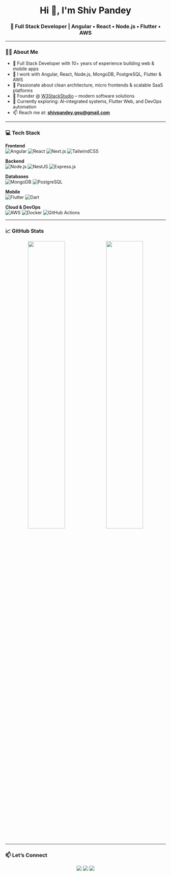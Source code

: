 <h1 align="center">Hi 👋, I'm Shiv Pandey</h1>
<h3 align="center">🚀 Full Stack Developer | Angular • React • Node.js • Flutter • AWS</h3>

---

### 👨‍💻 About Me

- 💼 Full Stack Developer with 10+ years of experience building web & mobile apps
- 🔧 I work with Angular, React, Node.js, MongoDB, PostgreSQL, Flutter & AWS
- 🧠 Passionate about clean architecture, micro frontends & scalable SaaS platforms
- 🚀 Founder @ [W3StackStudio](https://w3stackstudio.com) – modern software solutions
- 🌱 Currently exploring: AI-integrated systems, Flutter Web, and DevOps automation
- 📫 Reach me at: **shivpandey.geu@gmail.com**

---

### 💻 Tech Stack

**Frontend**  
![Angular](https://img.shields.io/badge/-Angular-DD0031?style=flat-square&logo=angular&logoColor=white)
![React](https://img.shields.io/badge/-React-20232a?style=flat-square&logo=react)
![Next.js](https://img.shields.io/badge/-Next.js-000?style=flat-square&logo=next.js)
![TailwindCSS](https://img.shields.io/badge/-TailwindCSS-06B6D4?style=flat-square&logo=tailwindcss)

**Backend**  
![Node.js](https://img.shields.io/badge/-Node.js-339933?style=flat-square&logo=node.js&logoColor=white)
![NestJS](https://img.shields.io/badge/-NestJS-ea2845?style=flat-square&logo=nestjs&logoColor=white)
![Express.js](https://img.shields.io/badge/-Express.js-000?style=flat-square&logo=express)

**Databases**  
![MongoDB](https://img.shields.io/badge/-MongoDB-4EA94B?style=flat-square&logo=mongodb&logoColor=white)
![PostgreSQL](https://img.shields.io/badge/-PostgreSQL-336791?style=flat-square&logo=postgresql&logoColor=white)

**Mobile**  
![Flutter](https://img.shields.io/badge/-Flutter-02569B?style=flat-square&logo=flutter&logoColor=white)
![Dart](https://img.shields.io/badge/-Dart-0175C2?style=flat-square&logo=dart&logoColor=white)

**Cloud & DevOps**  
![AWS](https://img.shields.io/badge/-AWS-232F3E?style=flat-square&logo=amazonaws)
![Docker](https://img.shields.io/badge/-Docker-2496ED?style=flat-square&logo=docker)
![GitHub Actions](https://img.shields.io/badge/-GitHub%20Actions-2088FF?style=flat-square&logo=githubactions)

---

### 📈 GitHub Stats

<p align="center">
  <img width="48%" src="https://github-readme-stats.vercel.app/api?username=shivpandey-dev&show_icons=true&theme=github_dark" />
  <img width="48%" src="https://github-readme-streak-stats.herokuapp.com/?user=shivpandey-dev&theme=github-dark-blue" />
</p>

---

### 📫 Let’s Connect

<p align="center">
  <a href="https://linkedin.com/in/iamshivpandey"><img src="https://img.shields.io/badge/-LinkedIn-blue?style=flat-square&logo=linkedin"></a>
  <a href="mailto:shivpandey.geu@gmail.com"><img src="https://img.shields.io/badge/-Email-red?style=flat-square&logo=gmail"></a>
  <a href="https://w3stackstudio.com"><img src="https://img.shields.io/badge/-w3stackstudio.com-black?style=flat-square"></a>
</p>
